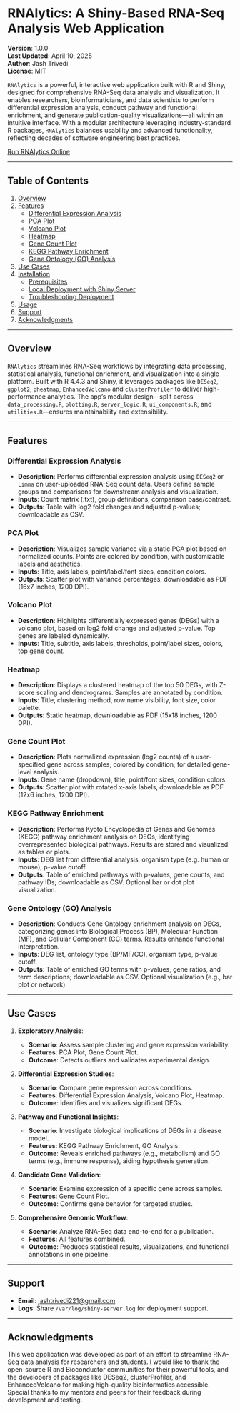 
# RNAlytics: A Shiny-Based RNA-Seq Analysis Web Application

**Version**: 1.0.0  
**Last Updated**: April 10, 2025  
**Author**: Jash Trivedi  
**License**: MIT

`RNAlytics` is a powerful, interactive web application built with R and Shiny, designed for comprehensive RNA-Seq data analysis and visualization. It enables researchers, bioinformaticians, and data scientists to perform differential expression analysis, conduct pathway and functional enrichment, and generate publication-quality visualizations—all within an intuitive interface. With a modular architecture leveraging industry-standard R packages, `RNAlytics` balances usability and advanced functionality, reflecting decades of software engineering best practices.

[Run RNAlytics Online](https://rnalytics.shinyapps.io/RNAlytics_app/) 

---

## Table of Contents
1. [Overview](#overview)
2. [Features](#features)
   - [Differential Expression Analysis](#differential-expression-analysis)
   - [PCA Plot](#pca-plot)
   - [Volcano Plot](#volcano-plot)
   - [Heatmap](#heatmap)
   - [Gene Count Plot](#gene-count-plot)
   - [KEGG Pathway Enrichment](#kegg-pathway-enrichment)
   - [Gene Ontology (GO) Analysis](#gene-ontology-go-analysis)
3. [Use Cases](#use-cases)
4. [Installation](#installation)
   - [Prerequisites](#prerequisites)
   - [Local Deployment with Shiny Server](#local-deployment-with-shiny-server)
   - [Troubleshooting Deployment](#troubleshooting-deployment)
5. [Usage](#usage)
6. [Support](#support)
7. [Acknowledgments](#acknowledgments)

---

## Overview

`RNAlytics` streamlines RNA-Seq workflows by integrating data processing, statistical analysis, functional enrichment, and visualization into a single platform. Built with R 4.4.3 and Shiny, it leverages packages like `DESeq2`, `ggplot2`, `pheatmap`, `EnhancedVolcano` and `clusterProfiler` to deliver high-performance analytics. The app’s modular design—split across `data_processing.R`, `plotting.R`, `server_logic.R`, `ui_components.R`, and `utilities.R`—ensures maintainability and extensibility.

---

## Features

### Differential Expression Analysis
- **Description**: Performs differential expression analysis using `DESeq2` or `Limma` on user-uploaded RNA-Seq count data. Users define sample groups and comparisons for downstream analysis and visualization.
- **Inputs**: Count matrix (.txt), group definitions, comparison base/contrast.
- **Outputs**: Table with log2 fold changes and adjusted p-values; downloadable as CSV.

### PCA Plot
- **Description**: Visualizes sample variance via a static PCA plot based on normalized counts. Points are colored by condition, with customizable labels and aesthetics.
- **Inputs**: Title, axis labels, point/label/font sizes, condition colors.
- **Outputs**: Scatter plot with variance percentages, downloadable as PDF (16x7 inches, 1200 DPI).

### Volcano Plot
- **Description**: Highlights differentially expressed genes (DEGs) with a volcano plot, based on log2 fold change and adjusted p-value. Top genes are labeled dynamically.
- **Inputs**: Title, subtitle, axis labels, thresholds, point/label sizes, colors, top gene count.

### Heatmap
- **Description**: Displays a clustered heatmap of the top 50 DEGs, with Z-score scaling and dendrograms. Samples are annotated by condition.
- **Inputs**: Title, clustering method, row name visibility, font size, color palette.
- **Outputs**: Static heatmap, downloadable as PDF (15x18 inches, 1200 DPI).

### Gene Count Plot
- **Description**: Plots normalized expression (log2 counts) of a user-specified gene across samples, colored by condition, for detailed gene-level analysis.
- **Inputs**: Gene name (dropdown), title, point/font sizes, condition colors.
- **Outputs**: Scatter plot with rotated x-axis labels, downloadable as PDF (12x6 inches, 1200 DPI).


### KEGG Pathway Enrichment
- **Description**: Performs Kyoto Encyclopedia of Genes and Genomes (KEGG) pathway enrichment analysis on DEGs, identifying overrepresented biological pathways. Results are stored and visualized as tables or plots.
- **Inputs**: DEG list from differential analysis, organism type (e.g. human or mouse), p-value cutoff.
- **Outputs**: Table of enriched pathways with p-values, gene counts, and pathway IDs; downloadable as CSV. Optional bar or dot plot visualization.


### Gene Ontology (GO) Analysis
- **Description**: Conducts Gene Ontology enrichment analysis on DEGs, categorizing genes into Biological Process (BP), Molecular Function (MF), and Cellular Component (CC) terms. Results enhance functional interpretation.
- **Inputs**: DEG list, ontology type (BP/MF/CC), organism type, p-value cutoff.
- **Outputs**: Table of enriched GO terms with p-values, gene ratios, and term descriptions; downloadable as CSV. Optional visualization (e.g., bar plot or network).

---

## Use Cases

1. **Exploratory Analysis**:
   - **Scenario**: Assess sample clustering and gene expression variability.
   - **Features**: PCA Plot, Gene Count Plot.
   - **Outcome**: Detects outliers and validates experimental design.

2. **Differential Expression Studies**:
   - **Scenario**: Compare gene expression across conditions.
   - **Features**: Differential Expression Analysis, Volcano Plot, Heatmap.
   - **Outcome**: Identifies and visualizes significant DEGs.

3. **Pathway and Functional Insights**:
   - **Scenario**: Investigate biological implications of DEGs in a disease model.
   - **Features**: KEGG Pathway Enrichment, GO Analysis.
   - **Outcome**: Reveals enriched pathways (e.g., metabolism) and GO terms (e.g., immune response), aiding hypothesis generation.

4. **Candidate Gene Validation**:
   - **Scenario**: Examine expression of a specific gene across samples.
   - **Features**: Gene Count Plot.
   - **Outcome**: Confirms gene behavior for targeted studies.

5. **Comprehensive Genomic Workflow**:
   - **Scenario**: Analyze RNA-Seq data end-to-end for a publication.
   - **Features**: All features combined.
   - **Outcome**: Produces statistical results, visualizations, and functional annotations in one pipeline.

---


## Support
- **Email**: jashtrivedi221@gmail.com
- **Logs**: Share `/var/log/shiny-server.log` for deployment support.

---

## Acknowledgments
This web application was developed as part of an effort to streamline RNA-Seq data analysis for researchers and students. I would like to thank the open-source R and Bioconductor communities for their powerful tools, and the developers of packages like DESeq2, clusterProfiler, and EnhancedVolcano for making high-quality bioinformatics accessible. Special thanks to my mentors and peers for their feedback during development and testing.